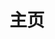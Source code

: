 ---
home: true
icon: home
title: 主页
# heroImage: /logo.svg
bgImage: https://theme-hope-assets.vuejs.press/bg/6-light.svg
# bgImageDark: https://theme-hope-assets.vuejs.press/bg/6-dark.svg
bgImageDark: /assets/image/bg.webp
bgImageStyle:
  background-attachment: fixed
  opacity: 0.2
  background-size: contain

heroText: docs-emsrs

heroFullScreen: true
# tagline: 📒emsrs'docs
tagline: false
actions:
  - text: To be Continued →
    link: ./note/
    type: primary
---